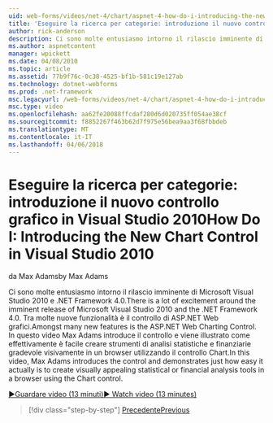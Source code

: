 ```yaml
---
uid: web-forms/videos/net-4/chart/aspnet-4-how-do-i-introducing-the-new-chart-control-in-visual-studio-2010
title: 'Eseguire la ricerca per categorie: introduzione il nuovo controllo grafico in Visual Studio 2010 | Documenti Microsoft'
author: rick-anderson
description: Ci sono molte entusiasmo intorno il rilascio imminente di Microsoft Visual Studio 2010 e .NET Framework 4.0. Tra molte nuove funzionalità è ASP.NET...
ms.author: aspnetcontent
manager: wpickett
ms.date: 04/08/2010
ms.topic: article
ms.assetid: 77b9f76c-0c38-4525-bf1b-581c19e127ab
ms.technology: dotnet-webforms
ms.prod: .net-framework
msc.legacyurl: /web-forms/videos/net-4/chart/aspnet-4-how-do-i-introducing-the-new-chart-control-in-visual-studio-2010
msc.type: video
ms.openlocfilehash: aa62fe20088ffcdaf280d6d020735ff054ae38cf
ms.sourcegitcommit: f8852267f463b62d7f975e56bea9aa3f68fbbdeb
ms.translationtype: MT
ms.contentlocale: it-IT
ms.lasthandoff: 04/06/2018
---
```

<a name="how-do-i-introducing-the-new-chart-control-in-visual-studio-2010"></a><span data-ttu-id="26e4e-104">Eseguire la ricerca per categorie: introduzione il nuovo controllo grafico in Visual Studio 2010</span><span class="sxs-lookup"><span data-stu-id="26e4e-104">How Do I: Introducing the New Chart Control in Visual Studio 2010</span></span>
====================
<span data-ttu-id="26e4e-105">da Max Adams</span><span class="sxs-lookup"><span data-stu-id="26e4e-105">by Max Adams</span></span>

<span data-ttu-id="26e4e-106">Ci sono molte entusiasmo intorno il rilascio imminente di Microsoft Visual Studio 2010 e .NET Framework 4.0.</span><span class="sxs-lookup"><span data-stu-id="26e4e-106">There is a lot of excitement around the imminent release of Microsoft Visual Studio 2010 and the .NET Framework 4.0.</span></span> <span data-ttu-id="26e4e-107">Tra molte nuove funzionalità è il controllo di ASP.NET Web grafici.</span><span class="sxs-lookup"><span data-stu-id="26e4e-107">Amongst many new features is the ASP.NET Web Charting Control.</span></span> <span data-ttu-id="26e4e-108">In questo video Max Adams introduce il controllo e viene illustrato come effettivamente è facile creare strumenti di analisi statistiche e finanziarie gradevole visivamente in un browser utilizzando il controllo Chart.</span><span class="sxs-lookup"><span data-stu-id="26e4e-108">In this video, Max Adams introduces the control and demonstrates just how easy it actually is to create visually appealing statistical or financial analysis tools in a browser using the Chart control.</span></span>

[<span data-ttu-id="26e4e-109">&#9654;Guardare video (13 minuti)</span><span class="sxs-lookup"><span data-stu-id="26e4e-109">&#9654; Watch video (13 minutes)</span></span>](https://channel9.msdn.com/Blogs/ASP-NET-Site-Videos/aspnet-4-how-do-i-introducing-the-new-chart-control-in-visual-studio-2010)

> [!div class="step-by-step"]
> [<span data-ttu-id="26e4e-110">Precedente</span><span class="sxs-lookup"><span data-stu-id="26e4e-110">Previous</span></span>](aspnet-4-quick-hit-chart-control.md)
